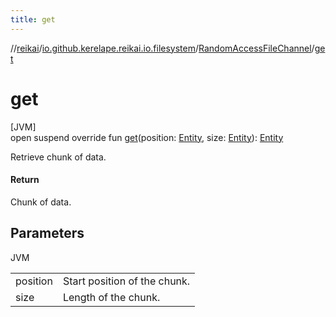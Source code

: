 ```yaml
---
title: get
---
```

//[reikai](../../../index.html)/[io.github.kerelape.reikai.io.filesystem](../index.html)/[RandomAccessFileChannel](index.html)/[get](get.html)



# get



[JVM]\
open suspend override fun [get](get.html)(position: [Entity](../../io.github.kerelape.reikai.core/-entity/index.html), size: [Entity](../../io.github.kerelape.reikai.core/-entity/index.html)): [Entity](../../io.github.kerelape.reikai.core/-entity/index.html)



Retrieve chunk of data.



#### Return



Chunk of data.



## Parameters


JVM

| | |
|---|---|
| position | Start position of the chunk. |
| size | Length of the chunk. |




